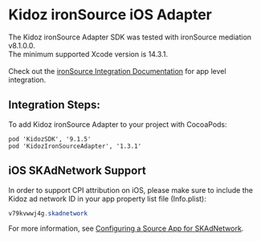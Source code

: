 # Kidoz ironSource iOS Adapter

The Kidoz ironSource Adapter SDK was tested with ironSource mediation v8.1.0.0.<BR> 
The minimum supported Xcode version is 14.3.1.<BR><BR>
Check out the [ironSource Integration Documentation](https://developers.is.com/ironsource-mobile/ios/ios-sdk/) for app level integration.

## Integration Steps:

To add Kidoz ironSource Adapter to your project with CocoaPods:
```
pod 'KidozSDK', '9.1.5'
pod 'KidozIronSourceAdapter', '1.3.1'
```

## iOS SKAdNetwork Support

In order to support CPI attribution on iOS, please make sure to include the Kidoz ad network ID in your app property list file (Info.plist):

```java
v79kvwwj4g.skadnetwork	
```
For more information, see [Configuring a Source App for SKAdNetwork](https://developer.apple.com/documentation/storekit/skadnetwork/configuring_a_source_app).
